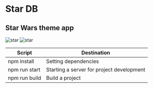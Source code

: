 # Star DB

## Star Wars theme app

![star](star-db/screenshots/demo1.png "demo star")
![star](star-db/screenshots/demo2.png "demo star")

| Script | Destination |
| ------ | ----------- |
| npm install | Setting dependencies |
| npm run start | Starting a server for project development |
| npm run build | Build a project |